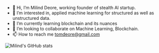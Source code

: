- 👋 Hi, I’m Milind Deore, working founder of stealth AI startup.
- 👀 I’m interested in, applied machine learning for structured as well as unstructured data.
- 🌱 I’m currently learning blockchain and its nuances
- 💞️ I’m looking to collaborate on Machine Learning, Blockchain.
- 📫 How to reach me tomdeore@gmail.com

![Milind's GitHub stats](https://github-readme-stats.vercel.app/api?username=milinddeore&show_icons=true&theme=transparent)

<!---
milinddeore/milinddeore is a ✨ special ✨ repository because its `README.md` (this file) appears on your GitHub profile.
You can click the Preview link to take a look at your changes.
--->

